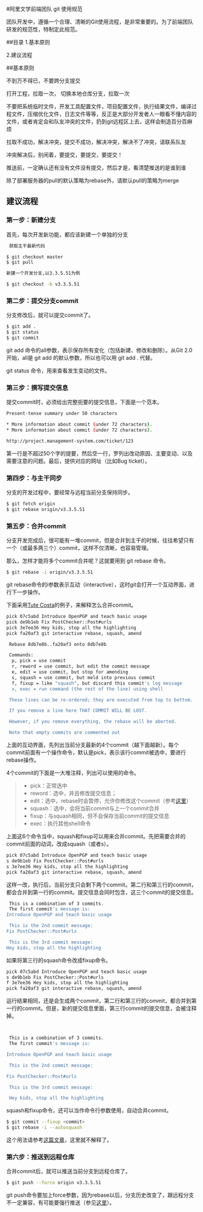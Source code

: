 #阿里文学前端团队 git 使用规范

团队开发中，遵循一个合理、清晰的Git使用流程，是非常重要的。为了前端团队研发的规范性，特制定此规范。


##目录
1.基本原则

2.建议流程


##基本原则

不到万不得已，不要跨分支提交

打开工程，拉取一次， 切换本地仓库分支，拉取一次

不要把系统临时文件，开发工具配置文件，项目配置文件，执行结果文件，编译过程文件，压缩优化文件，日志文件等等，反正是大部分开发者人一眼看不懂内容的文件，或者肯定会和队友冲突的文件，扔到git远程区上去，这样会制造百分百麻烦

拉取不成功，解决冲突，提交不成功，解决冲突，解决不了冲突，请联系队友

冲突解决后，别闲着，要提交，要提交，要提交！

推送前，一定确认还有没有文件没有提交，然后才是，看清楚推送的是谁到谁

除了部署服务器的pull的默认策略为rebase外，请默认pull的策略为merge



## 建议流程

### 第一步：新建分支

首先，每次开发新功能，都应该新建一个单独的分支

```bash
 获取主干最新代码

$ git checkout master
$ git pull

新建一个开发分支,以3.3.5.51为例

$ git checkout -b v3.3.5.51

```

### 第二步：提交分支commit

分支修改后，就可以提交commit了。

```bash
$ git add .
$ git status
$ git commit
```

git add 命令的all参数，表示保存所有变化（包括新建、修改和删除）。从Git 2.0开始，all是 git add 的默认参数，所以也可以用 git add . 代替。

git status 命令，用来查看发生变动的文件。

### 第三步：撰写提交信息

提交commit时，必须给出完整扼要的提交信息，下面是一个范本。

```bash
Present-tense summary under 50 characters

* More information about commit (under 72 characters).
* More information about commit (under 72 characters).

http://project.management-system.com/ticket/123
```

第一行是不超过50个字的提要，然后空一行，罗列出改动原因、主要变动、以及需要注意的问题。最后，提供对应的网址（比如Bug ticket）。

### 第四步：与主干同步

分支的开发过程中，要经常与远程当前分支保持同步。

```bash
$ git fetch origin
$ git rebase origin/v3.3.5.51
```

### 第五步：合并commit

分支开发完成后，很可能有一堆commit，但是合并到主干的时候，往往希望只有一个（或最多两三个）commit，这样不仅清晰，也容易管理。

那么，怎样才能将多个commit合并呢？这就要用到 git rebase 命令。

```bash
$ git rebase -i origin/v3.3.5.51
```

git rebase命令的i参数表示互动（interactive），这时git会打开一个互动界面，进行下一步操作。

下面采用[Tute Costa](https://robots.thoughtbot.com/git-interactive-rebase-squash-amend-rewriting-history)的例子，来解释怎么合并commit。

```bash
pick 07c5abd Introduce OpenPGP and teach basic usage
pick de9b1eb Fix PostChecker::Post#urls
pick 3e7ee36 Hey kids, stop all the highlighting
pick fa20af3 git interactive rebase, squash, amend

 Rebase 8db7e8b..fa20af3 onto 8db7e8b

 Commands:
  p, pick = use commit
  r, reword = use commit, but edit the commit message
  e, edit = use commit, but stop for amending
  s, squash = use commit, but meld into previous commit
  f, fixup = like "squash", but discard this commit's log message
  x, exec = run command (the rest of the line) using shell

 These lines can be re-ordered; they are executed from top to bottom.

 If you remove a line here THAT COMMIT WILL BE LOST.

 However, if you remove everything, the rebase will be aborted.

 Note that empty commits are commented out
```

上面的互动界面，先列出当前分支最新的4个commit（越下面越新）。每个commit前面有一个操作命令，默认是pick，表示该行commit被选中，要进行rebase操作。

4个commit的下面是一大堆注释，列出可以使用的命令。

> - pick：正常选中
> - reword：选中，并且修改提交信息；
> - edit：选中，rebase时会暂停，允许你修改这个commit（参考[这里](https://schacon.github.io/gitbook/4_interactive_rebasing.html)）
> - squash：选中，会将当前commit与上一个commit合并
> - fixup：与squash相同，但不会保存当前commit的提交信息
> - exec：执行其他shell命令

上面这6个命令当中，squash和fixup可以用来合并commit。先把需要合并的commit前面的动词，改成squash（或者s）。

```bash
pick 07c5abd Introduce OpenPGP and teach basic usage
s de9b1eb Fix PostChecker::Post#urls
s 3e7ee36 Hey kids, stop all the highlighting
pick fa20af3 git interactive rebase, squash, amend
```

这样一改，执行后，当前分支只会剩下两个commit。第二行和第三行的commit，都会合并到第一行的commit。提交信息会同时包含，这三个commit的提交信息。

```bash
 This is a combination of 3 commits.
 The first commit's message is:
Introduce OpenPGP and teach basic usage

 This is the 2nd commit message:
Fix PostChecker::Post#urls

 This is the 3rd commit message:
Hey kids, stop all the highlighting
```

如果将第三行的squash命令改成fixup命令。

```bash
pick 07c5abd Introduce OpenPGP and teach basic usage
s de9b1eb Fix PostChecker::Post#urls
f 3e7ee36 Hey kids, stop all the highlighting
pick fa20af3 git interactive rebase, squash, amend
```

运行结果相同，还是会生成两个commit，第二行和第三行的commit，都合并到第一行的commit。但是，新的提交信息里面，第三行commit的提交信息，会被注释掉。

```bash


 This is a combination of 3 commits.
 The first commit's message is:

Introduce OpenPGP and teach basic usage

 This is the 2nd commit message:

Fix PostChecker::Post#urls

 This is the 3rd commit message:

 Hey kids, stop all the highlighting
```

squash和fixup命令，还可以当作命令行参数使用，自动合并commit。

```bash
$ git commit --fixup <commit> 
$ git rebase -i --autosquash 
```

这个用法请参考[这篇文章](http://fle.github.io/git-tip-keep-your-branch-clean-with-fixup-and-autosquash.html)，这里就不解释了。

### 第六步：推送到远程仓库

合并commit后，就可以推送当前分支到远程仓库了。

```bash
$ git push --force origin v3.3.5.51
```

git push命令要加上force参数，因为rebase以后，分支历史改变了，跟远程分支不一定兼容，有可能要强行推送（参见[这里](http://willi.am/blog/2014/08/12/the-dark-side-of-the-force-push/)）。

